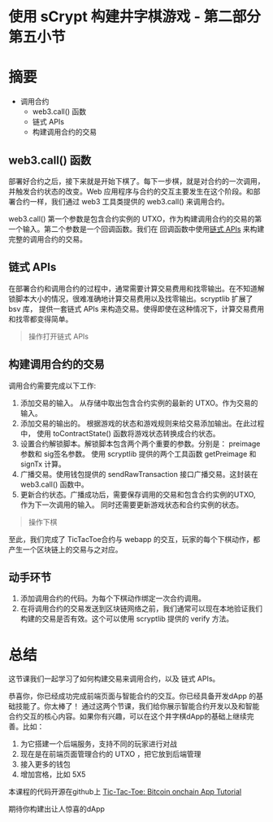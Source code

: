 
# 使用 sCrypt 构建井字棋游戏 - 第二部分 第五小节

# 摘要 

* 调用合约
  * web3.call() 函数
  * 链式 APIs 
  * 构建调用合约的交易

## web3.call() 函数

部署好合约之后，接下来就是开始下棋了。每下一步棋，就是对合约的一次调用，并触发合约状态的改变。Web 应用程序与合约的交互主要发生在这个阶段。和部署合约一样，我们通过 web3 工具类提供的 web3.call() 来调用合约。

web3.call() 第一个参数是包含合约实例的 UTXO，作为构建调用合约的交易的第一个输入。第二个参数是一个回调函数。我们在 回调函数中使用[链式 APIs](https://github.com/sCrypt-Inc/scryptlib/blob/master/docs/chained_api_zh_CN.md) 来构建完整的调用合约的交易。

## 链式 APIs 

在部署合约和调用合约的过程中，通常需要计算交易费用和找零输出。在不知道解锁脚本大小的情况，很难准确地计算交易费用以及找零输出。scryptlib 扩展了 bsv 库， 提供一套链式 APIs 来构造交易。使得即使在这种情况下，计算交易费用和找零都变得简单。

> 操作打开链式 APIs 

## 构建调用合约的交易

调用合约需要完成以下工作:

1. 添加交易的输入。 从存储中取出包含合约实例的最新的 UTXO。作为交易的输入。
2. 添加交易的输出的。 根据游戏的状态和游戏规则来给交易添加输出。在此过程中， 使用 toContractState() 函数将游戏状态转换成合约状态。
3. 设置合约解锁脚本。解锁脚本包含两个两个重要的参数。分别是： preimage参数和 sig签名参数。 使用 scryptlib 提供的两个工具函数 getPreimage 和 signTx 计算。
4. 广播交易。使用钱包提供的 sendRawTransaction 接口广播交易。这封装在 web3.call() 函数中。
5. 更新合约状态。广播成功后，需要保存调用的交易和包含合约实例的UTXO, 作为下一次调用的输入。 同时还需要更新游戏状态和合约实例的状态。

> 操作下棋

至此，我们完成了 TicTacToe合约与 webapp 的交互，玩家的每个下棋动作，都产生一个区块链上的交易与之对应。


## 动手环节

1. 添加调用合约的代码。为每个下棋动作绑定一次合约调用。
2. 在将调用合约的交易发送到区块链网络之前，我们通常可以现在本地验证我们构建的交易是否有效。这个可以使用 scryptlib 提供的 verify 方法。

# 总结

这节课我们一起学习了如何构建交易来调用合约，以及 链式 APIs。

恭喜你，你已经成功完成前端页面与智能合约的交互。你已经具备开发dApp 的基础技能了。你太棒了！ 通过这两个节课，我们给你展示智能合约开发以及和智能合约交互的核心内容。如果你有兴趣，可以在这个井字棋dApp的基础上继续完善。比如：

1. 为它搭建一个后端服务，支持不同的玩家进行对战
2. 现在是在前端页面管理合约的 UTXO ，把它放到后端管理
3. 接入更多的钱包
4. 增加宫格，比如 5X5

本课程的代码开源在github上 [Tic-Tac-Toe: Bitcoin onchain App Tutorial](https://github.com/sCrypt-Inc/tic-tac-toe)

期待你构建出让人惊喜的dApp
